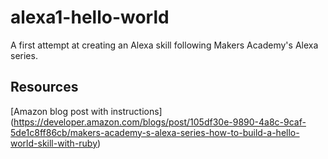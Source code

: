 # alexa1-hello-world

A first attempt at creating an Alexa skill following Makers Academy's Alexa series.


## Resources
[Amazon blog post with instructions] (https://developer.amazon.com/blogs/post/105df30e-9890-4a8c-9caf-5de1c8ff86cb/makers-academy-s-alexa-series-how-to-build-a-hello-world-skill-with-ruby)
